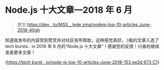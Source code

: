 # Node.js 十大文章—2018 年 6 月

> 原文:[https://dev . to/MSS _ lede zma/nodejs-top-10-articles June-2018-40gh](https://dev.to/mss_ledezma/nodejs-top-10-articlesjune-2018-40gh)

知道我发布的内容受到赞赏并对社区有所帮助，这种感觉真好。:)我的文章入选了 tech bursts . io 2018 年 6 月的“Node.js 十大文章”！感谢您的反馈！兴奋的继续发表更多文章！

{[https://tech burst . io/node-js-top-10-articles-June-2018-153 ee2d 673 C1](https://techburst.io/node-js-top-10-articles-june-2018-153ee2d673c1)}